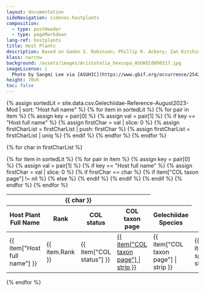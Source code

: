 ```yaml
---
layout: documentation
sideNavigation: sidenav.hostplants
composition:
  - type: postHeader
  - type: pageMarkdown
lang-ref: hostplants
title: Host Plants
description: Based on Gaden S. Robinson; Phillip R. Ackery; Ian Kitching; George W Beccaloni; Luis M. Hernández (2023). HOSTS - a Database of the World's Lepidopteran Hostplants [Data set]. Natural History Museum. https://doi.org/10.5519/havt50xw
klass: narrow
background: /assets/images/Aristotelia_hexcopa_ASUHIC0090317.jpg
imageLicense: |
  Photo by Sangmi Lee via [ASUHIC](https://www.gbif.org/occurrence/2542961803)
height: 70vh
toc: false
---
```


{% assign sortedLit = site.data.csv.Gelechiidae-Reference-August2023-Mod | sort: "Host full name" %}
{% for item in sortedLit %}
{% for pair in item %}
{% assign key = pair[0] %}
{% assign val = pair[1] %}
{% if key == "Host full name" %}
{% assign firstChar = val | slice: 0 %}
{% assign firstCharList = firstCharList | push: firstChar %}
{% assign firstCharList = firstCharList | uniq %}
{% endif %}
{% endfor %}
{% endfor %}

{% for char in firstCharList %}

<div class="overflow-auto table is-narrow" markdown="block">
<table class="table is-narrow is-striped is-hoverable is-fullwidth">
<thead>
<tr>
<th class="has-text-centered" colspan="4" id="{{ char }}">{{ char }}</th>
</tr>
<tr>
<th class="has-text-centered">Host Plant Full Name</th>
<th>Rank</th>
<th>COL status</th>
<th>COL taxon page</th>
<th>Gelechiidae Species</th>
</tr>
</thead>
<tbody>
{% for item in sortedLit %}
{% for pair in item %}
{% assign key = pair[0] %}
{% assign val = pair[1] %}
{% if key == "Host full name" %}
{% assign firstChar = val | slice: 0 %}
{% if firstChar == char %}
<tr>
<td>{{ item["Host full name"] }}</td>
<td>{{ item.Rank }}</td>
<td>{{ item["COL status"] }}</td>
  {% if item["COL taxon page"] != nil %}
   <td><a href="{{ item['COL taxon page'] }}" target="_blank">{{ item["COL taxon page"] | strip }}</a></td>
  {% else %}
  <td>{{ item["COL taxon page"] | strip }}</td>
  {% endif %}
  <td>{{ item["Gelechiidae species name"] | strip }}</td>
 </tr>
 {% endif %}
 {% endif %}
 {% endfor %}
 {% endfor %}
 </tbody>
 </table>
 </div>
 {% endfor %}

